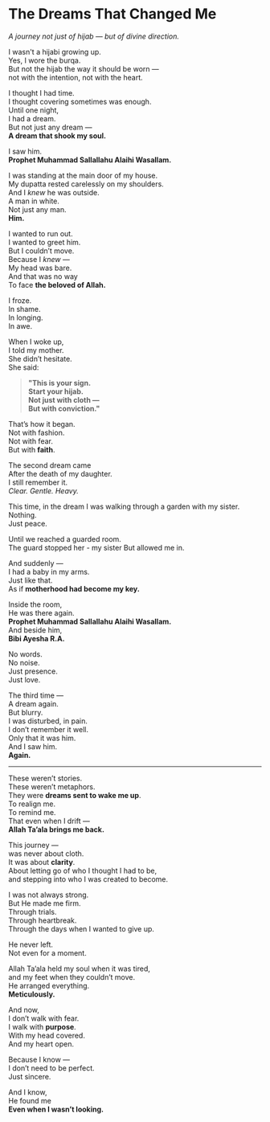 # The Dreams That Changed Me  
*A journey not just of hijab — but of divine direction.*

I wasn't a hijabi growing up.  
Yes, I wore the burqa.  
But not the hijab the way it should be worn —  
not with the intention, not with the heart.  

I thought I had time.  
I thought covering sometimes was enough.  
Until one night,  
I had a dream.  
But not just any dream —  
**A dream that shook my soul.**  

I saw him.  
**Prophet Muhammad Sallallahu Alaihi Wasallam.**  

I was standing at the main door of my house.  
My dupatta rested carelessly on my shoulders.  
And I *knew* he was outside.  
A man in white.  
Not just any man.  
**Him.**  

I wanted to run out.  
I wanted to greet him.  
But I couldn’t move.  
Because I *knew* —  
My head was bare.  
And that was no way  
To face **the beloved of Allah.**

I froze.  
In shame.  
In longing.  
In awe.  

When I woke up,  
I told my mother.  
She didn’t hesitate.  
She said:  

> **"This is your sign.  
> Start your hijab.  
> Not just with cloth —  
> But with conviction."**

That’s how it began.  
Not with fashion.  
Not with fear.  
But with **faith**.

The second dream came  
After the death of my daughter.  
I still remember it.  
*Clear. Gentle. Heavy.* 

This time, in the dream
I was walking through a garden with my sister.  
Nothing.  
Just peace.

Until we reached a guarded room.  
The guard stopped her - my sister 
But allowed me in.  

And suddenly —  
I had a baby in my arms.  
Just like that.  
As if **motherhood had become my key.**

Inside the room,  
He was there again.  
**Prophet Muhammad Sallallahu Alaihi Wasallam.**  
And beside him,  
**Bibi Ayesha R.A.**  

No words.  
No noise.  
Just presence.  
Just love.  

The third time —  
A dream again.  
But blurry.  
I was disturbed, in pain.  
I don’t remember it well.  
Only that it was him.  
And I saw him.  
**Again.**  

---

These weren’t stories.  
These weren’t metaphors.  
They were **dreams sent to wake me up**.  
To realign me.  
To remind me.  
That even when I drift —  
**Allah Ta’ala brings me back.**  

This journey —  
was never about cloth.  
It was about **clarity**.  
About letting go of who I thought I had to be,  
and stepping into who I was created to become.

I was not always strong.  
But He made me firm.  
Through trials.  
Through heartbreak.  
Through the days when I wanted to give up.

He never left.  
Not even for a moment.  

Allah Ta’ala held my soul when it was tired,  
and my feet when they couldn’t move.  
He arranged everything.  
**Meticulously.**

And now,  
I don’t walk with fear.  
I walk with **purpose**.  
With my head covered.  
And my heart open.  

Because I know —  
I don’t need to be perfect.  
Just sincere.  

And I know,  
He found me  
**Even when I wasn’t looking.**  
